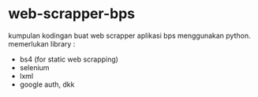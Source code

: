 # web-scrapper-bps
kumpulan kodingan buat web scrapper aplikasi bps menggunakan python.
memerlukan library :
 - bs4 (for static web scrapping)
 - selenium
 - lxml
 - google auth, dkk
